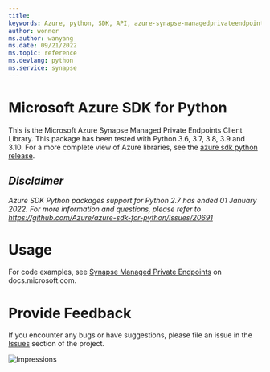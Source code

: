 ```yaml
---
title: 
keywords: Azure, python, SDK, API, azure-synapse-managedprivateendpoints, synapse
author: wonner
ms.author: wanyang
ms.date: 09/21/2022
ms.topic: reference
ms.devlang: python
ms.service: synapse
---
```

# Microsoft Azure SDK for Python

This is the Microsoft Azure Synapse Managed Private Endpoints Client Library.
This package has been tested with Python 3.6, 3.7, 3.8, 3.9 and 3.10.
For a more complete view of Azure libraries, see the [azure sdk python release](https://aka.ms/azsdk/python/all).

## _Disclaimer_

_Azure SDK Python packages support for Python 2.7 has ended 01 January 2022. For more information and questions, please refer to https://github.com/Azure/azure-sdk-for-python/issues/20691_

# Usage

For code examples, see [Synapse Managed Private Endpoints](/python/api/overview/azure/) on docs.microsoft.com.

# Provide Feedback

If you encounter any bugs or have suggestions, please file an issue in the
[Issues](https://github.com/Azure/azure-sdk-for-python/issues)
section of the project.

![Impressions](https://azure-sdk-impressions.azurewebsites.net/api/impressions/azure-sdk-for-python%2Fazure-synapse-managedprivateendpoints%2FREADME.png)

